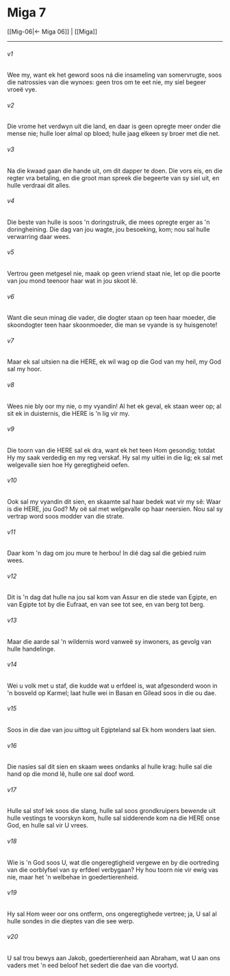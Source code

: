 # Miga 7

[[Mig-06|← Miga 06]] | [[Miga]]
***

###### v1
Wee my, want ek het geword soos ná die insameling van somervrugte, soos die natrossies van die wynoes: geen tros om te eet nie, my siel begeer vroeë vye. 
###### v2
Die vrome het verdwyn uit die land, en daar is geen opregte meer onder die mense nie; hulle loer almal op bloed; hulle jaag elkeen sy broer met die net. 
###### v3
Na die kwaad gaan die hande uit, om dit dapper te doen. Die vors eis, en die regter vra betaling, en die groot man spreek die begeerte van sy siel uit, en hulle verdraai dit alles. 
###### v4
Die beste van hulle is soos 'n doringstruik, die mees opregte erger as 'n doringheining. Die dag van jou wagte, jou besoeking, kom; nou sal hulle verwarring daar wees. 
###### v5
Vertrou geen metgesel nie, maak op geen vriend staat nie, let op die poorte van jou mond teenoor haar wat in jou skoot lê. 
###### v6
Want die seun minag die vader, die dogter staan op teen haar moeder, die skoondogter teen haar skoonmoeder, die man se vyande is sy huisgenote! 
###### v7
Maar ek sal uitsien na die HERE, ek wil wag op die God van my heil, my God sal my hoor. 
###### v8
Wees nie bly oor my nie, o my vyandin! Al het ek geval, ek staan weer op; al sit ek in duisternis, die HERE is 'n lig vir my. 
###### v9
Die toorn van die HERE sal ek dra, want ek het teen Hom gesondig; totdat Hy my saak verdedig en my reg verskaf. Hy sal my uitlei in die lig; ek sal met welgevalle sien hoe Hy geregtigheid oefen. 
###### v10
Ook sal my vyandin dit sien, en skaamte sal haar bedek wat vir my sê: Waar is die HERE, jou God? My oë sal met welgevalle op haar neersien. Nou sal sy vertrap word soos modder van die strate. 
###### v11
Daar kom 'n dag om jou mure te herbou! In dié dag sal die gebied ruim wees. 
###### v12
Dit is 'n dag dat hulle na jou sal kom van Assur en die stede van Egipte, en van Egipte tot by die Eufraat, en van see tot see, en van berg tot berg. 
###### v13
Maar die aarde sal 'n wildernis word vanweë sy inwoners, as gevolg van hulle handelinge. 
###### v14
Wei u volk met u staf, die kudde wat u erfdeel is, wat afgesonderd woon in 'n bosveld op Karmel; laat hulle wei in Basan en Gílead soos in die ou dae. 
###### v15
Soos in die dae van jou uittog uit Egipteland sal Ek hom wonders laat sien. 
###### v16
Die nasies sal dit sien en skaam wees ondanks al hulle krag: hulle sal die hand op die mond lê, hulle ore sal doof word. 
###### v17
Hulle sal stof lek soos die slang, hulle sal soos grondkruipers bewende uit hulle vestings te voorskyn kom, hulle sal sidderende kom na die HERE onse God, en hulle sal vir U vrees. 
###### v18
Wie is 'n God soos U, wat die ongeregtigheid vergewe en by die oortreding van die oorblyfsel van sy erfdeel verbygaan? Hy hou toorn nie vir ewig vas nie, maar het 'n welbehae in goedertierenheid. 
###### v19
Hy sal Hom weer oor ons ontferm, ons ongeregtighede vertree; ja, U sal al hulle sondes in die dieptes van die see werp. 
###### v20
U sal trou bewys aan Jakob, goedertierenheid aan Abraham, wat U aan ons vaders met 'n eed beloof het sedert die dae van die voortyd. 
